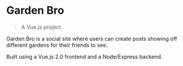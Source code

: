 # Garden Bro

> A Vue.js project

Garden Bro is a social site where users can create posts showing off different gardens for their friends to see.

Built using a Vue.js 2.0 frontend and a Node/Express backend.  
